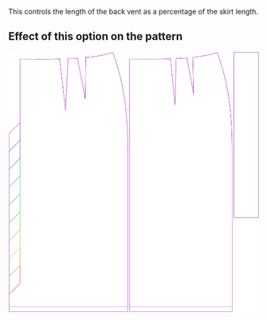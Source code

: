 This controls the length of the back vent as a percentage of the skirt length.

## Effect of this option on the pattern

![This image shows the effect of this option by superimposing several variants that have a different value for this option](penelope_backventlength_sample.svg "Effect of this option on the pattern")
